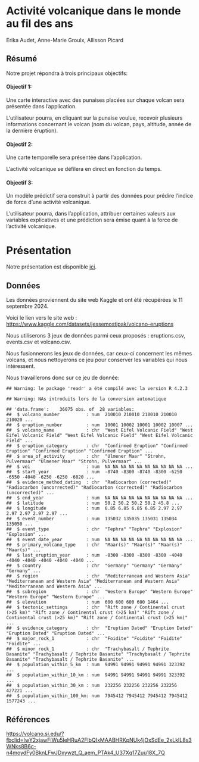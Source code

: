 Activité volcanique dans le monde au fil des ans
================
Erika Audet, Anne-Marie Groulx, Allisson Picard

## Résumé

Notre projet répondra à trois principaux objectifs:

#### Objectif 1:

Une carte interactive avec des punaises placées sur chaque volcan sera
présentée dans l’application.

L’utilisateur pourra, en cliquant sur la punaise voulue, recevoir
plusieurs informations concernant le volcan (nom du volcan, pays,
altitude, année de la dernière éruption).

#### Objectif 2:

Une carte temporelle sera présentée dans l’application.

L’activité volcanique se défilera en direct en fonction du temps.

#### Objectif 3:

Un modèle prédictif sera construit à partir des données pour prédire
l’indice de force d’une activité volcanique.

L’utilisateur pourra, dans l’application, attribuer certaines valeurs
aux variables explicatives et une prédiction sera émise quant à la force
de l’activité volcanique.

# Présentation

Notre présentation est disponible [ici](presentation/presentation.html).

## Données

Les données proviennent du site web Kaggle et ont été récupérées le 11
septembre 2024.

Voici le lien vers le site web :
<https://www.kaggle.com/datasets/jessemostipak/volcano-eruptions>

Nous utiliserons 3 jeux de données parmi ceux proposés : eruptions.csv,
events.csv et volcano.csv.

Nous fusionnerons les jeux de données, car ceux-ci concernent les mêmes
volcans, et nous nettoyerons ce jeu pour conserver les variables qui
nous intéressent.

Nous travaillerons donc sur ce jeu de donnée:

    ## Warning: le package 'readr' a été compilé avec la version R 4.2.3

    ## Warning: NAs introduits lors de la conversion automatique

    ## 'data.frame':    36075 obs. of  28 variables:
    ##  $ volcano_number          : num  210010 210010 210010 210010 210020 ...
    ##  $ eruption_number         : num  10001 10002 10001 10002 10007 ...
    ##  $ volcano_name            : chr  "West Eifel Volcanic Field" "West Eifel Volcanic Field" "West Eifel Volcanic Field" "West Eifel Volcanic Field" ...
    ##  $ eruption_category       : chr  "Confirmed Eruption" "Confirmed Eruption" "Confirmed Eruption" "Confirmed Eruption" ...
    ##  $ area_of_activity        : chr  "Ulmener Maar" "Strohn, Pulvermaar" "Ulmener Maar" "Strohn, Pulvermaar" ...
    ##  $ vei                     : num  NA NA NA NA NA NA NA NA NA NA ...
    ##  $ start_year              : num  -8740 -8300 -8740 -8300 -6250 -6550 -4040 -6250 -6250 -6020 ...
    ##  $ evidence_method_dating  : chr  "Radiocarbon (corrected)" "Radiocarbon (uncorrected)" "Radiocarbon (corrected)" "Radiocarbon (uncorrected)" ...
    ##  $ end_year                : num  NA NA NA NA NA NA NA NA NA NA ...
    ##  $ latitude                : num  50.2 50.2 50.2 50.2 45.8 ...
    ##  $ longitude               : num  6.85 6.85 6.85 6.85 2.97 2.97 2.97 2.97 2.97 2.97 ...
    ##  $ event_number            : num  135032 135035 135031 135034 135050 ...
    ##  $ event_type              : chr  "Tephra" "Tephra" "Explosion" "Explosion" ...
    ##  $ event_date_year         : num  NA NA NA NA NA NA NA NA NA NA ...
    ##  $ primary_volcano_type    : chr  "Maar(s)" "Maar(s)" "Maar(s)" "Maar(s)" ...
    ##  $ last_eruption_year      : num  -8300 -8300 -8300 -8300 -4040 -4040 -4040 -4040 -4040 -4040 ...
    ##  $ country                 : chr  "Germany" "Germany" "Germany" "Germany" ...
    ##  $ region                  : chr  "Mediterranean and Western Asia" "Mediterranean and Western Asia" "Mediterranean and Western Asia" "Mediterranean and Western Asia" ...
    ##  $ subregion               : chr  "Western Europe" "Western Europe" "Western Europe" "Western Europe" ...
    ##  $ elevation               : num  600 600 600 600 1464 ...
    ##  $ tectonic_settings       : chr  "Rift zone / Continental crust (>25 km)" "Rift zone / Continental crust (>25 km)" "Rift zone / Continental crust (>25 km)" "Rift zone / Continental crust (>25 km)" ...
    ##  $ evidence_category       : chr  "Eruption Dated" "Eruption Dated" "Eruption Dated" "Eruption Dated" ...
    ##  $ major_rock_1            : chr  "Foidite" "Foidite" "Foidite" "Foidite" ...
    ##  $ minor_rock_1            : chr  "Trachybasalt / Tephrite Basanite" "Trachybasalt / Tephrite Basanite" "Trachybasalt / Tephrite Basanite" "Trachybasalt / Tephrite Basanite" ...
    ##  $ population_within_5_km  : num  94991 94991 94991 94991 323392 ...
    ##  $ population_within_10_km : num  94991 94991 94991 94991 323392 ...
    ##  $ population_within_30_km : num  232256 232256 232256 232256 427221 ...
    ##  $ population_within_100_km: num  7945412 7945412 7945412 7945412 1577243 ...

## Références

<https://volcano.si.edu/?fbclid=IwY2xjawFiWu5leHRuA2FlbQIxMAABHRKpNUk4jOxSdEe_2xLkIL8s3WNks8B6c-n4moydFy0BknLFwJDxywzt_Q_aem_PTAk4_U37Xq17Zuu18X_7Q>
